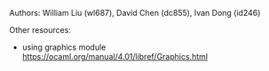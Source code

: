 Authors: William Liu (wl687), David Chen (dc855), Ivan Dong (id246)

Other resources:
- using graphics module https://ocaml.org/manual/4.01/libref/Graphics.html